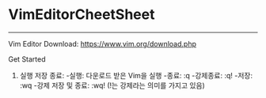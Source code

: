 # VimEditorCheetSheet
----
Vim Editor Download: https://www.vim.org/download.php

Get Started
1. 실행 저장 종료: 
-실행: 다운로드 받은 Vim을 실행
-종료: :q
-강제종료: :q!
-저장: :wq
-강제 저장 및 종료: :wq!
(!는 강제라는 의미를 가지고 있음)
